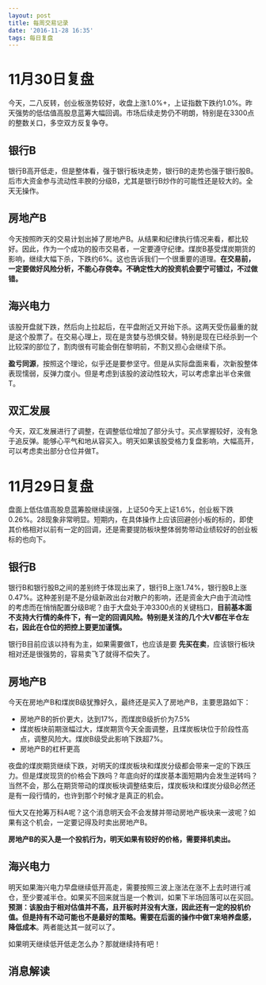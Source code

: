 ```yaml
---
layout: post
title: 每周交易记录
date: '2016-11-28 16:35'
tags: 每日复盘
---
```


# 11月30日复盘

今天，二八反转，创业板涨势较好，收盘上涨1.0%+，上证指数下跌约1.0%。昨天强势的低估值高股息蓝筹大幅回调。市场后续走势仍不明朗，特别是在3300点的整数关口，多空双方反复争夺。

## 银行B

银行B高开低走，但是整体看，强于银行板块走势，银行B的走势也强于银行股B。后市大资金参与流动性丰腴的分级B，尤其是银行B炒作的可能性还是较大的。全天无操作。

## 房地产B

今天按照昨天的交易计划出掉了房地产B。从结果和纪律执行情况来看，都比较好。因此，作为一个成功的股市交易者，一定要遵守纪律。煤炭B基受煤炭期货的影响，继续大幅下杀，下跌约6%。这也告诉我们一个很重要的道理。**在交易前，一定要做好风险分析，不能心存侥幸。不确定性大的投资机会要宁可错过，不过做错。**

## 海兴电力

该股开盘就下跌，然后向上拉起后，在平盘附近又开始下杀。这两天受伤最重的就是这个股票了。在交易心理上，现在是贪婪与恐惧交替。特别是现在已经杀到一个比较深的部位了，割肉很有可能会倒在黎明前，不割又担心会继续下杀。

**盈亏同源**，按照这个理论，似乎还是要参坚守。但是从实际盘面来看，次新股整体表现懦弱，反弹力度小。但是考虑到该股的波动性较大，可以考虑拿出半仓来做T。

## 双汇发展

今天，双汇发展进行了调整，在调整低位增加了部分头寸。买点掌握较好，没有急于追反弹。能够心平气和地从容买入。明天如果该股受格力复盘影响，大幅高开，可以考虑卖出部分仓位并做T。

# 11月29日复盘

盘面上低估值高股息蓝筹股继续逞强，上证50今天上证1.6%，创业板下跌0.26%。28现象非常明显。短期内，在具体操作上应该回避创小板的标的，即使其价格相对以前有一定的回调，还是需要提防板块整体弱势带动业绩较好的创业板标的也向下。

## 银行B

银行B和银行股B之间的差别终于体现出来了，银行B上涨1.74%，银行股B上涨0.47%。这种差别是不是分级新政出台对散户的影响，还是资金大户由于流动性的考虑而在悄悄配置分级B呢？由于大盘处于冲3300点的关键档口，**目前基本面不支持大行情的条件下，有一定的回调风险。特别是关注的几个大V都在半仓左右，因此在仓位的把控上要更加谨慎。**

银行B目前应该以持有为主，如果需要做T，也应该是要 **先买在卖**，应该银行板块相对还是很强势的，容易卖飞了就得不偿失了。

## 房地产B

今天在房地产B和煤炭B级犹豫好久，最终还是买入了房地产B，主要思路如下：

- 房地产B的折价更大，达到17%，而煤炭B级折价为7.5%
- 煤炭板块前期涨幅过大，煤炭期货今天全面调整，且煤炭板块位于阶段性高点，调整风险大。煤炭B级受此影响下跌超7%。
- 房地产B的杠杆更高

夜盘的煤炭期货继续下跌，对明天的煤炭板块和煤炭分级都会带来一定的下跌压力。但是煤炭现货的价格会下跌吗？年底向好的煤炭基本面短期内会发生逆转吗？当然不会，那么在期货带动的煤炭板块调整结束后，煤炭板块和煤炭分级B必然还是有一段行情的，也许到那个时候才是真正的机会。

恒大又在抢筹万科A呢？这个消息明天会不会发酵并带动房地产板块来一波呢？如果有这个机会，一定要记得及时卖出房地产B。

**房地产B的买入是一个投机行为，明天如果有较好的价格，需要择机卖出。**

## 海兴电力

明天如果海兴电力早盘继续低开高走，需要按照三波上涨法在涨不上去时进行减仓，至少要减半仓。如果买不回来就当是一个教训，如果下半场回落可以在买回。**预测：该股由于相对估值并不高，且开板时并没有大涨，因此还有一定的投机价值。但是持有不动可能也不是最好的策略。需要在后面的操作中做T来培养盘感，降低成本**。两者能达其一就可以了。

如果明天继续低开低走怎么办？那就继续持有吧！

## 消息解读
